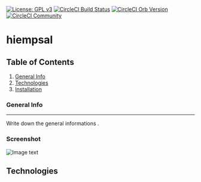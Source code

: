 [![License: GPL v3](https://img.shields.io/badge/License-GPLv3-blue.svg)](https://raw.githubusercontent.com/kherbiche/hiempsal/master/LICENSE)
[![CircleCI Build Status](https://circleci.com/gh/CircleCI-Public/maven-orb.svg?style=shield "CircleCI Build Status")](https://dl.circleci.com/status-badge/redirect/gh/kherbiche/hiempsal/tree/main)
[![CircleCI Orb Version](https://badges.circleci.com/orbs/circleci/maven.svg)](https://circleci.com/orbs/registry/orb/circleci/maven)
[![CircleCI Community](https://img.shields.io/badge/community-CircleCI%20Discuss-343434.svg)](https://discuss.circleci.com/c/ecosystem/orbs)

# hiempsal

## Table of Contents
1. [General Info](#general-info)
2. [Technologies](#technologies)
3. [Installation](#installation)
### General Info
***
Write down the general informations . 
### Screenshot
![Image text](https://www.united-internet.de/fileadmin/user_upload/Brands/Downloads/Logo_IONOS_by.jpg)
## Technologies